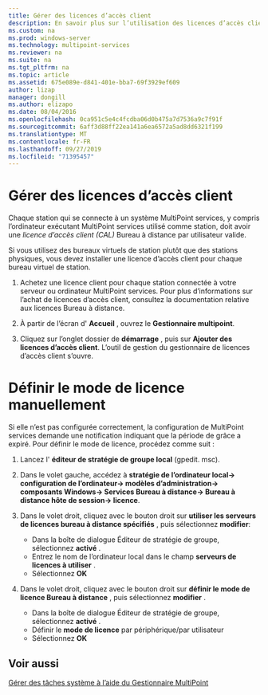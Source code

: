 ```yaml
---
title: Gérer des licences d’accès client
description: En savoir plus sur l’utilisation des licences d’accès client dans MultiPoint services
ms.custom: na
ms.prod: windows-server
ms.technology: multipoint-services
ms.reviewer: na
ms.suite: na
ms.tgt_pltfrm: na
ms.topic: article
ms.assetid: 675e089e-d841-401e-bba7-69f3929ef609
author: lizap
manager: dongill
ms.author: elizapo
ms.date: 08/04/2016
ms.openlocfilehash: 0ca951c5e4c4fcdba06d0b475a7d7536a9c7f91f
ms.sourcegitcommit: 6aff3d88ff22ea141a6ea6572a5ad8dd6321f199
ms.translationtype: MT
ms.contentlocale: fr-FR
ms.lasthandoff: 09/27/2019
ms.locfileid: "71395457"
---
```

# <a name="manage-client-access-licenses"></a>Gérer des licences d’accès client
Chaque station qui se connecte à un système MultiPoint services, y compris l’ordinateur exécutant MultiPoint services utilisé comme station, doit avoir une *licence d’accès client (CAL)* Bureau à distance par utilisateur valide.

Si vous utilisez des bureaux virtuels de station plutôt que des stations physiques, vous devez installer une licence d’accès client pour chaque bureau virtuel de station.  
  
1.  Achetez une licence client pour chaque station connectée à votre serveur ou ordinateur MultiPoint services. Pour plus d’informations sur l’achat de licences d’accès client, consultez la documentation relative aux licences Bureau à distance. 

2.  À partir de l’écran d' **Accueil** , ouvrez le **Gestionnaire multipoint**.  
  
3.  Cliquez sur l’onglet dossier de **démarrage** , puis sur **Ajouter des licences d’accès client**.  L’outil de gestion du gestionnaire de licences d’accès client s’ouvre.

# <a name="set-the-licensing-mode-manually"></a>Définir le mode de licence manuellement
Si elle n’est pas configurée correctement, la configuration de MultiPoint services demande une notification indiquant que la période de grâce a expiré. Pour définir le mode de licence, procédez comme suit :

1. Lancez l' **éditeur de stratégie de groupe local** (gpedit. msc).

2. Dans le volet gauche, accédez à **stratégie de l’ordinateur local-> configuration de l’ordinateur-> modèles d’administration-> composants Windows-> Services Bureau à distance-> Bureau à distance hôte de session-> licence**.

3. Dans le volet droit, cliquez avec le bouton droit sur **utiliser les serveurs de licences bureau à distance spécifiés** , puis sélectionnez **modifier**:
   - Dans la boîte de dialogue Éditeur de stratégie de groupe, sélectionnez **activé** .
   - Entrez le nom de l’ordinateur local dans le champ **serveurs de licences à utiliser** .
   - Sélectionnez **OK**
  
4. Dans le volet droit, cliquez avec le bouton droit sur **définir le mode de licence Bureau à distance** , puis sélectionnez **modifier** .
   - Dans la boîte de dialogue Éditeur de stratégie de groupe, sélectionnez **activé** .
   - Définir le **mode de licence** par périphérique/par utilisateur
   - Sélectionnez **OK** 

  
## <a name="see-also"></a>Voir aussi  
[Gérer des tâches système à l’aide du Gestionnaire MultiPoint](Manage-System-Tasks-Using-MultiPoint-Manager.md)
